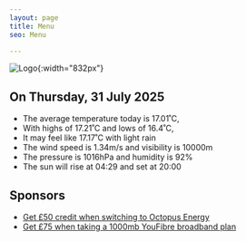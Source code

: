 ```yaml
---
layout: page
title: Menu
seo: Menu

---
```


![Logo](/images/logo.jpg){:width="832px"}

<!-- weather_marker starts -->
## On Thursday, 31 July 2025

- The average temperature today is 17.01˚C,
- With highs of 17.21˚C and lows of 16.4˚C,
- It may feel like 17.17˚C with light rain
- The wind speed is 1.34m/s and visibility is 10000m
- The pressure is 1016hPa and humidity is 92%
- The sun will rise at 04:29 and set at 20:00

<!-- weather_marker ends -->

## Sponsors

- [Get £50 credit when switching to Octopus Energy](https://bit.ly/3oD1nnS)
- [Get £75 when taking a 1000mb YouFibre broadband plan](https://aklam.io/91zWhU?)
